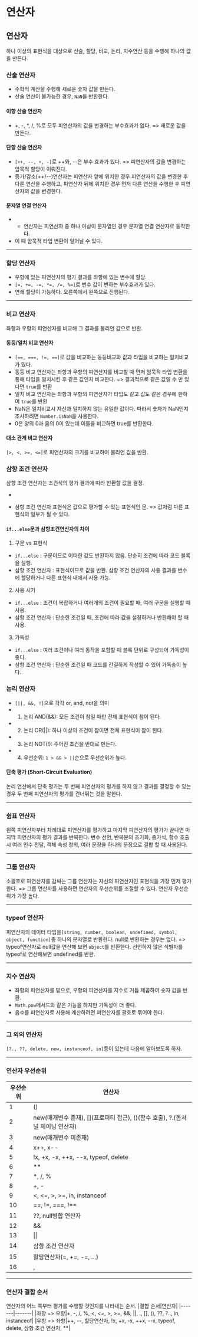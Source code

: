 # 연산자

## 연산자
하나 이상의 표현식을 대상으로 산술, 할당, 비교, 논리, 지수연산 등을 수행해 하나의 값을 만든다.

### 산술 연산자
- 수학적 계산을 수행해 새로운 숫자 값을 만든다.
- 산술 연산이 불가능한 경우, ```NaN```을 반환한다.

#### 이항 산술 연산자
- +, -, *, /, %로 모두 피연산자의 값을 변경하는 부수효과가 없다. => 새로운 값을 만든다.

#### 단항 산술 연산자
- ```[++, --, +, -]```로 ++와, --은 부수 효과가 있다. => 피연산자의 값을 변경하는 암묵적 할당이 이뤄진다.
- 증가/감소(++/--)연산자는 피연산자 앞에 위치한 경우 피연산자의 값을 변경한 후 다른 연산을 수행하고, 피연산자 뒤에 위치한 경우 먼저 다른 연산을 수행한 후 피연산자의 값을 변경한다.

#### 문자열 연결 연산자
- + 연산자는 피연산자 중 하나 이상이 문자열인 경우 문자열 연결 연산자로 동작한다.
- 이 때 암묵적 타입 변환이 일어날 수 있다.

---

### 할당 연산자
- 우항에 있는 피연산자의 평가 결과를 좌항에 있는 변수에 할당.
- ```[=, +=, -=, *=, /=, %=]```로 변수 값이 변하는 부수효과가 있다.
- 연쇄 할당이 가능하다. 오른쪽에서 왼쪽으로 진행된다.

---

### 비교 연산자
좌항과 우항의 피연산자를 비교해 그 결과를 불리언 값으로 반환.

#### 동등/일치 비교 연산자
- ```[==, ===, !=, ==]```로 값을 비교하는 동등비교와 값과 타입을 비교하는 일치비교가 있다.
- 동등 비교 연산자는 좌항과 우항의 피연산자를 비교할 때 먼저 암묵적 타입 변환을 통해 타입을 일치시킨 후 같은 값인지 비교한다. => 결과적으로 같은 값일 수 만 있다면 ```true```를 반환
- 일치 비교 연산자는 좌항과 우항의 피연산자가 타입도 같고 값도 같은 경우에 한하여 ```true```를 반환
- NaN은 일치비교시 자신과 일치하지 않는 유일한 값이다. 따라서 숫자가 NaN인지 조사하려면 ```Number.isNaN```을 사용한다.
- 0은 양의 0과 음의 0이 있는데 이들을 비교하면 true를 반환한다.

#### 대소 관계 비교 연산자
```[>, <, >=, <=]```로 피연산자의 크기를 비교하여 불리언 값을 반환.

### 삼항 조건 연산자
삼항 조건 연산자는 조건식의 평가 결과에 따라 반환할 값을 결정.
- ```조건식 ? 조건식이 true일 때 반환할 값 : 조건식이 false일 때 반환할 값
- 삼항 조건 연산자 표현식은 값으로 평가할 수 있는 표현식인 문. => 값처럼 다른 표현식의 일부가 될 수 있다.

#### ```if...else```문과 삼항조건연산자의 차이

1. 구문 vs 표현식
- ```if...else``` : 구문이므로 어떠한 값도 반환하지 않음. 단순히 조건에 따라 코드 블록을 실행.
- 삼항 조건 연산자 : 표현식이므로 값을 반환. 삼항 조건 연산자의 사용 결과를 변수에 할당하거나 다른 표현식 내에서 사용 가능.

2. 사용 시기
- ```if...else``` : 조건이 복잡하거나 여러개의 조건이 필요할 때, 여러 구문을 실행할 때 사용.
- 삼항 조건 연산자 : 단순한 조건일 때, 조건에 따라 값을 설정하거나 반환해야 할 때 사용.

3. 가독성
- ```if...else``` : 여러 조건이나 여러 동작을 포함할 때 블록 단위로 구성되어 가독성이 좋다.
- 삼항 조건 연산자 : 단순한 조건일 때 코드를 간결하게 작성할 수 있어 가독송이 높다.

### 논리 연산자
- ```[||, &&, !]```으로 각각 or, and, not을 의미
- 1. 논리 AND(&&): 모든 조건이 참일 때만 전체 표현식이 참이 된다.
- 2. 논리 OR(||): 하나 이상의 조건이 참이면 전체 표현식이 참이 된다.
- 3. 논리 NOT(!): 주어진 조건을 반대로 만든다.
- 4. 우선순위: ```1 > && > ||```순으로 우선순위가 높다.

#### 단축 평가 (Short-Circuit Evaluation)
논리 연산에서 단축 평가는 두 번째 피연산자의 평가를 하지 않고 결과를 결정할 수 있는 경우 두 번째 피연산자의 평가를 건너뛰는 것을 말한다.

---

### 쉼표 연산자
왼쪽 피연산자부터 차례대로 피연산자를 평가하고 마지막 피연산자의 평가가 끝나면 마지막 피연산자의 평가 결과를 반복한다.
변수 선언, 반복문의 초기화, 증가식, 함수 호출시 여러 인수 전달, 객체 속성 정의, 여러 문장을 하나의 문장으로 결합 할 때 사용된다. 

---

### 그룹 연산자
소괄호로 피연산자를 감싸는 그룹 연산자는 자신의 피연산자인 표현식을 가장 먼저 평가한다.
=> 그룹 연산자를 사용하면 연산자의 우선순위를 조절할 수 있다. 연산자 우선순위가 가장 높다.

---

### typeof 연산자
피연산자의 데이터 타입을```[string, number, boolean, undefined, symbol, object, function]```중 하나의 문자열로 반환한다. null로 반환하는 경우는 없다. => typeof연산자로 null값을 연산해 보면 ```object```를 반환한다. 선언하지 않은 식별자를 typeof로 연산해보면 undefined를 반환.

---

### 지수 연산자
- 좌항의 피연산자를 밑으로, 우항의 피연산자를 지수로 거듭 제곱하여 숫자 값을 반환.
- ```Math.pow```메서드와 같은 기능을 하지만 가독성이 더 좋다.
- 음수를 피연산자로 사용해 계산하려면 피연산자를 괄호로 묶어야 한다.

---

### 그 외의 연산자
```[?., ??, delete, new, instanceof, in]```등이 있는데 다음에 알아보도록 하자.

---

### 연산자 우선순위
|우선순위|연산자|
|-------|-------|
|1|()|
|2|new(매개변수 존재), [](프로퍼티 접근), ()(함수 호출), ?.(옵셔널 체이닝 연산자)|
|3|new(매개변수 미존재)|
|4|x++, x--|
|5|!x, +x, -x, ++x, --x, typeof, delete|
|6|**|
|7|*, /, %|
|8|+, -|
|9|<, <=, >, >=, in, instanceof|
|10|==, !=, ===, !==|
|11|??, null병합 연산자|
|12|&&|
|13|\|\||
|14|삼항 조건 연산자|
|15|할당연산자(=, +=, -=, ...)|
|16|,|

---

### 연산자 결합 순서
연산자의 어느 쪽부터 평가를 수행할 것인지를 나타내는 순서.
|결합 순서|연산자|
|-------|-------|
|좌항 => 우항|+, -, /, %, <, <=, >, >=, &&, \|\|, ., [], (), ??, ?.., in, instanceof|
|우항 => 좌항|++, --, 할당연산자, !x, +x, -x, ++x, --x, typeof, delete, 삼항 조건 연산자, **|